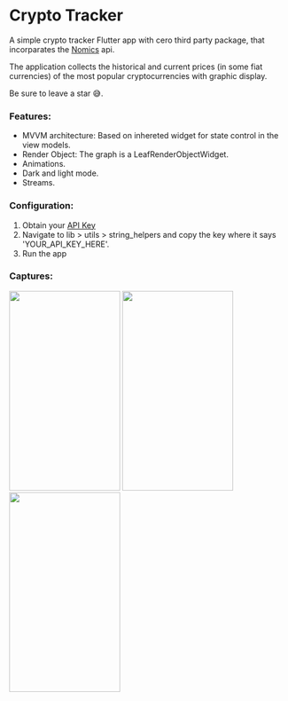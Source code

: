 # Crypto Tracker
A simple crypto tracker Flutter app with cero third party package, that incorparates the [Nomics](https://nomics.com/) api. 

The application collects the historical and current prices (in some fiat currencies) of the most popular cryptocurrencies with graphic display.

Be sure to leave a star :sweat_smile:.

### Features:
* MVVM architecture: Based on inhereted widget for state control in the view models.
* Render Object: The graph is a LeafRenderObjectWidget.
* Animations.
* Dark and light mode.
* Streams.

### Configuration:
1. Obtain your [API Key](https://p.nomics.com/cryptocurrency-bitcoin-api)
2. Navigate to lib > utils > string_helpers and copy the key where it says 'YOUR_API_KEY_HERE'.
3. Run the app

### Captures:

<p float="left">
  <img width="200" height="360" src="https://user-images.githubusercontent.com/70621340/119414434-69c35700-bca4-11eb-95a7-e9509dc86641.jpg">
  <img width="200" height="360" src="https://user-images.githubusercontent.com/70621340/119414439-6b8d1a80-bca4-11eb-8d86-b3082f47ca38.jpg">
  <img width="200" height="360" src="https://user-images.githubusercontent.com/70621340/119499698-d2014f80-bd1b-11eb-830e-e7c5d7a8e5ac.jpg">
</p>
<source src="https://user-images.githubusercontent.com/70621340/119498989-193b1080-bd1b-11eb-8cab-ccb1bbc36954.mp4" type="video/mp4">


